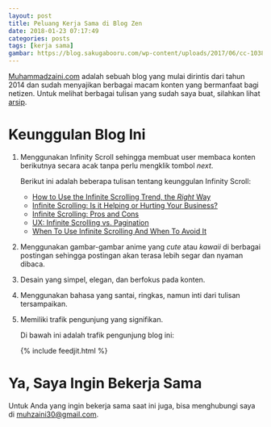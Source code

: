 ```yaml
---
layout: post
title: Peluang Kerja Sama di Blog Zen
date: 2018-01-23 07:17:49
categories: posts
tags: [kerja sama]
gambar: https://blog.sakugabooru.com/wp-content/uploads/2017/06/cc-1038x576.jpg
---
```


[Muhammadzaini.com](http://muhammadzaini.com) adalah sebuah blog yang mulai dirintis dari tahun 2014 dan sudah menyajikan berbagai macam konten yang bermanfaat bagi netizen. Untuk melihat berbagai tulisan yang sudah saya buat, silahkan lihat [arsip](http://muhammadzaini.com/archives/).

# Keunggulan Blog Ini

1. Menggunakan Infinity Scroll sehingga membuat user membaca konten berikutnya secara acak tanpa perlu mengklik tombol _next_.

	Berikut ini adalah beberapa tulisan tentang keunggulan Infinity Scroll:

	- [How to Use the Infinite Scrolling Trend, the <i>Right</i> Way ](https://www.webdesignerdepot.com/2014/04/how-to-use-the-infinite-scrolling-trend-the-right-way/)
	- [Infinite Scrolling: Is it Helping or Hurting Your Business?](https://speckyboy.com/infinite-scrolling/)
	- [Infinite Scrolling: Pros and Cons](https://designshack.net/articles/layouts/infinite-scrolling-pros-and-cons/)
	- [UX: Infinite Scrolling vs. Pagination](https://uxplanet.org/ux-infinite-scrolling-vs-pagination-1030d29376f1)
	- [When To Use Infinite Scrolling And When To Avoid It](http://www.designyourway.net/blog/inspiration/when-to-use-infinite-scrolling-and-when-to-avoid-it/)

2. Menggunakan gambar-gambar anime yang _cute_ atau _kawaii_ di berbagai postingan sehingga postingan akan terasa lebih segar dan nyaman dibaca.

3. Desain yang simpel, elegan, dan berfokus pada konten.

4. Menggunakan bahasa yang santai, ringkas, namun inti dari tulisan tersampaikan.

5. Memiliki trafik pengunjung yang signifikan.

	Di bawah ini adalah trafik pengunjung blog ini:

	{% include feedjit.html %}

# Ya, Saya Ingin Bekerja Sama

Untuk Anda yang ingin bekerja sama saat ini juga, bisa menghubungi saya di [muhzaini30@gmail.com](mailto:muhzaini30@gmail.com).
